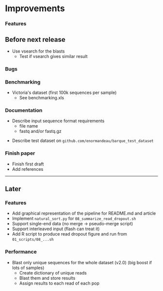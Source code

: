 # Improvements

### Features

## Before next release
* Use vsearch for the blasts
  - Test if vsearch gives similar result

### Bugs

### Benchmarking
* Victoria's dataset (first 100k sequences per sample)
  - See benchmarking.xls

### Documentation
* Describe input sequence format requirements
  - file name
  - fastq and/or fastq.gz
+ Describe test dataset on `github.com/enormandeau/barque_test_dataset`

### Finish paper
- Finish first draft
- Add references

---

## Later

### Features
- Add graphical representation of the pipeline for README.md and article
- Implement `natural_sort.py` for `08_summarize_read_dropout.sh`
- Support single-end data (no merge -> pseudo-merge script)
- Support interleaved input (flash can treat it)
- Add R script to produce read dropout figure and run from `01_scripts/08_...sh`

### Performance
- Blast only unique sequences for the whole dataset (v2.0)
  (big boost if lots of samples)
  - Create dictionary of unique reads
  - Blast them and store results
  - Assign results to each read of each pop
